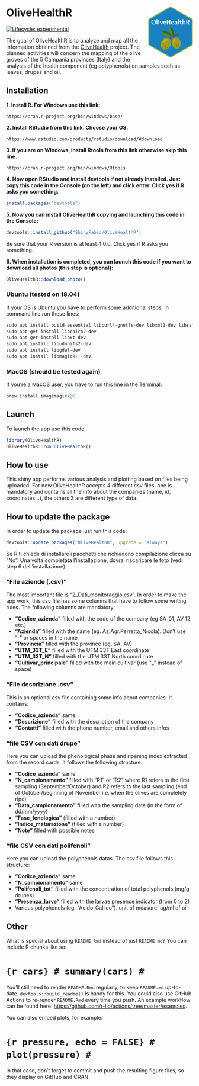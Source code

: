 
<!-- README.md is generated from README.Rmd. Please edit that file -->

# OliveHealthR <img src="man/figures/OliveHealthRfavicon.png" align="right" height="139"/>

<!-- badges: start -->

[![Lifecycle:
experimental](https://img.shields.io/badge/lifecycle-experimental-orange.svg)](https://www.tidyverse.org/lifecycle/#experimental)
<!-- badges: end -->

The goal of OliveHealthR is to analyze and map all the information
obtained from the [OliveHealth](https://olivehealth.it) project. The
planned activities will concern the mapping of the olive groves of the 5
Campania provinces (Italy) and the analysis of the health component (eg
polyphenols) on samples such as leaves, drupes and oil.

## Installation

<strong>1. Install R. For Windows use this link:</strong>

    https://cran.r-project.org/bin/windows/base/

<strong>2. Install RStudio from this link. Choose your OS.</strong>

    https://www.rstudio.com/products/rstudio/download/#download

<strong>3. If you are on Windows, install Rtools from this link
otherwise skip this line.</strong>

    https://cran.r-project.org/bin/windows/Rtools

<strong>4. Now open RStudio and install devtools if not already
installed. Just copy this code in the Console (on the left) and click
enter. Click yes if R asks you something.</strong>

``` r
install.packages("devtools")
```

<strong>5. Now you can install OliveHealthR copying and launching this
code in the Console:</strong>

``` r
devtools::install_github("ShinyFabio/OliveHealthR")
```

Be sure that your R version is at least 4.0.0. Click yes if R asks you
something.

<strong>6. When installation is completed, you can launch this code if
you want to download all photos (this step is optional):</strong>

``` r
OliveHealthR::download_photo()
```

### Ubuntu (tested on 18.04)

If your OS is Ubuntu you have to perform some additional steps. In
command line run these lines:

``` r
sudo apt install build-essential libcurl4-gnutls-dev libxml2-dev libssl-dev   #for {devtools} library
sudo apt-get install libcairo2-dev                                            #for {Cairo} library
sudo apt-get install libxt-dev                                                #for {Cairo} library
sudo apt install libudunits2-dev                                              #for {units} library
sudo apt install libgdal-dev                                                  #for {sf} library
sudo apt install libmagick++-dev                                              #for {magick} library
```

### MacOS (should be tested again)

If you’re a MacOS user, you have to run this line in the Terminal:

``` r
brew install imagemagick@6
```

## Launch

To launch the app use this code

``` r
library(OliveHealthR)
OliveHealthR::run_OliveHealthR()
```

## How to use

This shiny app performs various analysis and plotting based on files
being uploaded. For now OliveHealthR accepts 4 different csv files, one
is mandatory and contains all the info about the companies (name, id,
coordinates…), the others 3 are different type of data.

## How to update the package

In order to update the package just run this code:

``` r
devtools::update_packages("OliveHealthR", upgrade = "always")
```

Se R ti chiede di installare i pacchetti che richiedono compilazione
clicca su “No”. Una volta completata l’installazione, dovrai riscaricare
le foto (vedi step 6 dell’installazione).

### “File aziende (.csv)”

The most important file is “2\_Dati\_monitoraggio.csv”. In order to make
the app work, this csv file has some columns that have to follow some
writing rules. The following columns are mandatory:

-   **“Codice\_azienda”** filled with the code of the company (eg
    SA\_01, AV\_12 etc.)
-   **“Azienda”** filled with the name (eg. Az.Agr.Perretta\_Nicola).
    Don’t use “-” or spaces in the name
-   **“Provincia”** filled with the province (eg. SA, AV)
-   **“UTM\_33T\_E”** filled with the UTM 33T East coordinate
-   **“UTM\_33T\_N”** filled with the UTM 33T North coordinate
-   **“Cultivar\_principale”** filled with the main cultivar (use "\_"
    instead of space)

### “File descrizione .csv”

This is an optional csv file containing some info about companies. It
contains:

-   **“Codice\_azienda”** same
-   **“Descrizione”** filled with the description of the company
-   **“Contatti”** filled with the phone number, email and others infos

### “file CSV con dati drupe”

Here you can upload the phenological phase and ripening index extracted
from the record cards. It follows the following structure:

-   **“Codice\_azienda”** same
-   **“N\_campionamento”** filled with “R1” or “R2” where R1 refers to
    the first sampling (September/October) and R2 refers to the last
    sampling (end of October/beginning of November i.e. when the olives
    are completely ripe)
-   **“Data\_campionamento”** filled with the sampling date (in the form
    of dd/mm/yyyy)
-   **“Fase\_fenologica”** (filled with a number)
-   **“Indice\_maturazione”** (filled with a number)
-   **“Note”** filled with possible notes

### “file CSV con dati polifenoli”

Here you can upload the polyphenols datas. The csv file follows this
structure:

-   **“Codice\_azienda”** same
-   **“N\_campionamento”** same
-   **“Polifenoli\_tot”** filled with the concentration of total
    polyphenols (mg/g drupes)
-   **“Presenza\_larve”** filled with the larvae presence indicator
    (from 0 to 2)
-   Various polyphenols (eg. “Acido\_Gallico”). unit of measure: ug/ml
    of oil

## Other

What is special about using `README.Rmd` instead of just `README.md`?
You can include R chunks like so:

# `{r cars} # summary(cars) #`

You’ll still need to render `README.Rmd` regularly, to keep `README.md`
up-to-date. `devtools::build_readme()` is handy for this. You could also
use GitHub Actions to re-render `README.Rmd` every time you push. An
example workflow can be found here:
<https://github.com/r-lib/actions/tree/master/examples>.

You can also embed plots, for example:

# `{r pressure, echo = FALSE} # plot(pressure) #`

In that case, don’t forget to commit and push the resulting figure
files, so they display on GitHub and CRAN.
